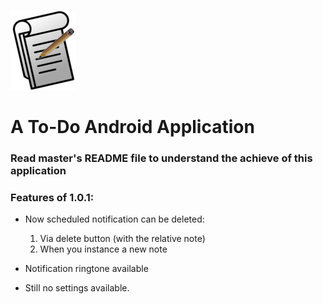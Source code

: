 ![alt text](https://github.com/Gabriele-P03/Note/blob/master/app/src/main/res/mipmap-hdpi/logo.png "# Note")
# A To-Do Android Application

 ### Read master's README file to understand the achieve of this application  
 
 
 ### Features of 1.0.1:
 
 * Now scheduled notification can be deleted:
     1. Via delete button (with the relative note)
     2. When you instance a new note  
 
 * Notification ringtone available
   
 * Still no settings available. 
